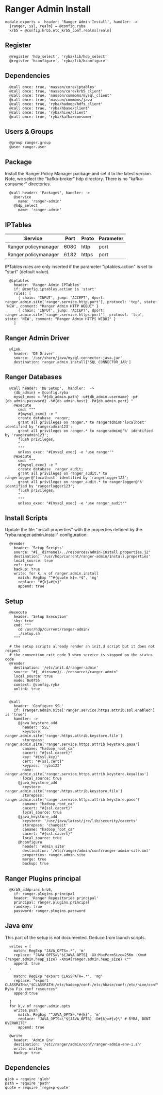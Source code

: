 
# Ranger Admin Install

    module.exports =  header: 'Ranger Admin Install', handler: ->
      {ranger, ssl, realm} = @config.ryba
      krb5 = @config.krb5.etc_krb5_conf.realms[realm]

## Register

      @register 'hdp_select', 'ryba/lib/hdp_select'   
      @register 'hconfigure', 'ryba/lib/hconfigure'

## Dependencies
      
      @call once: true, 'masson/core/iptables'
      @call once: true, 'masson/core/krb5_client'
      @call once: true, 'masson/commons/mysql_client'
      @call once: true, 'masson/commons/java'
      @call once: true, 'ryba/hadoop/hdfs_client'
      @call once: true, 'ryba/hbase/client'
      @call once: true, 'ryba/hive/client'
      @call once: true, 'ryba/kafka/consumer'
  
## Users & Groups
      
      @group ranger.group
      @user ranger.user

## Package

Install the Ranger Policy Manager package and set it to the latest version. Note, we
select the "kafka-broker" hdp directory. There is no "kafka-consumer"
directories.

      @call header: 'Packages', handler: ->
        @service
          name: 'ranger-admin'
        @hdp_select
          name: 'ranger-admin'

## IPTables

| Service              | Port  | Proto       | Parameter          |
|----------------------|-------|-------------|--------------------|
| Ranger policymanager | 6080  | http        | port               |
| Ranger policymanager | 6182  | https       | port               |

IPTables rules are only inserted if the parameter "iptables.action" is set to
"start" (default value).

      @iptables
        header: 'Ranger Admin IPTables'
        if: @config.iptables.action is 'start'
        rules: [
          { chain: 'INPUT', jump: 'ACCEPT', dport: ranger.admin.site['ranger.service.http.port'], protocol: 'tcp', state: 'NEW', comment: "Ranger Admin HTTP WEBUI" }
          { chain: 'INPUT', jump: 'ACCEPT', dport: ranger.admin.site['ranger.service.https.port'], protocol: 'tcp', state: 'NEW', comment: "Ranger Admin HTTPS WEBUI" }
        ]

## Ranger Admin Driver

      @link
        header: 'DB Driver'
        source: '/usr/share/java/mysql-connector-java.jar'
        destination: ranger.admin.install['SQL_CONNECTOR_JAR']

## Ranger Databases

      @call header: 'DB Setup',  handler:  ->
        {db_admin} = @config.ryba
        mysql_exec = "#{db_admin.path} -u#{db_admin.username} -p#{db_admin.password} -h#{db_admin.host} -P#{db_admin.port} "
        @execute
          cmd: """
          #{mysql_exec} -e "
          create database  ranger;
          grant all privileges on ranger.* to rangeradmin@'localhost' identified by 'rangeradmin123';
          grant all privileges on ranger.* to rangeradmin@'%' identified by 'rangeradmin123';
          flush privileges;
          "
          """
          unless_exec: "#{mysql_exec} -e 'use ranger'"
        @execute
          cmd: """
          #{mysql_exec} -e "
          create database  ranger_audit;
          grant all privileges on ranger_audit.* to rangerlogger@'localhost' identified by 'rangerlogger123';
          grant all privileges on ranger_audit.* to rangerlogger@'%' identified by 'rangerlogger123';
          flush privileges;
          "
          """
          unless_exec: "#{mysql_exec} -e 'use ranger_audit'"


## Install Scripts

Update the file "install.properties" with the properties defined by the
"ryba.ranger.admin.install" configuration.

      @render
        header: 'Setup Scripts'
        source: "#{__dirname}/../resources/admin-install.properties.j2"
        destination: '/usr/hdp/current/ranger-admin/install.properties'
        local_source: true
        eof: true
        backup: true
        write: for k, v of ranger.admin.install
          match: RegExp "^#{quote k}=.*$", 'mg'
          replace: "#{k}=#{v}"
          append: true

## Setup

      @execute
        header: 'Setup Execution'
        shy: true
        cmd: """
          cd /usr/hdp/current/ranger-admin/
          ./setup.sh
        """
      
      # the setup scripts already render an init.d script but it does not respect 
      # the convention exit code 3 when service is stopped on the status code
      @render
        destination: '/etc/init.d/ranger-admin'
        source: "#{__dirname}/../resources/ranger-admin"
        local_source: true
        mode: 0o0755
        context: @config.ryba
        unlink: true
      
    
      @call
        header: 'Configure SSL'
        if: (ranger.admin.site['ranger.service.https.attrib.ssl.enabled'] is 'true')
        handler: ->
          @java_keystore_add
            header: 'SSL'
            keystore: ranger.admin.site['ranger.https.attrib.keystore.file']
            storepass: ranger.admin.site['ranger.service.https.attrib.keystore.pass']
            caname: "hadoop_root_ca"
            cacert: "#{ssl.cacert}"
            key: "#{ssl.key}"
            cert: "#{ssl.cert}"
            keypass: 'ryba123'
            name: ranger.admin.site['ranger.service.https.attrib.keystore.keyalias']
            local_source: true
          @java_keystore_add
            keystore: ranger.admin.site['ranger.https.attrib.keystore.file']
            storepass: ranger.admin.site['ranger.service.https.attrib.keystore.pass']
            caname: "hadoop_root_ca"
            cacert: "#{ssl.cacert}"
            local_source: true
          @java_keystore_add
            keystore: '/usr/java/latest/jre/lib/security/cacerts'
            storepass: 'changeit'
            caname: "hadoop_root_ca"
            cacert: "#{ssl.cacert}"
            local_source: true
          @hconfigure
            header: 'Admin site'
            destination: '/etc/ranger/admin/conf/ranger-admin-site.xml'
            properties: ranger.admin.site
            merge: true
            backup: true

## Ranger Plugins principal

      @krb5_addprinc krb5,
        if: ranger.plugins.principal
        header: 'Ranger Repositories principal'
        principal: ranger.plugins.principal
        randkey: true
        password: ranger.plugins.password

## Java env
This part of the setup is not documented. Deduce from launch scripts.
 
      
      writes = [
        match: RegExp "JAVA_OPTS=.*", 'm'
        replace: "JAVA_OPTS=\"${JAVA_OPTS} -XX:MaxPermSize=256m -Xmx#{ranger.admin.heap_size} -Xms#{ranger.admin.heap_size} \""
        append: true
      ,
        
        match: RegExp "export CLASSPATH=.*", 'mg'
        replace: "export CLASSPATH=\"$CLASSPATH:/etc/hadoop/conf:/etc/hbase/conf:/etc/hive/conf\" Ryba Fix conf resources"
        append:true
        
      ]
      for k,v of ranger.admin.opts
        writes.push
          match: RegExp "^JAVA_OPTS=.*#{k}", 'm'
          replace: "JAVA_OPTS=\"${JAVA_OPTS} -D#{k}=#{v}\" # RYBA, DONT OVERWRITE"
          append: true
      
      @write
        header: 'Admin Env'
        destination: '/etc/ranger/admin/conf/ranger-admin-env-1.sh'
        write: writes
        backup: true      

## Dependencies

    glob = require 'glob'
    path = require 'path'
    quote = require 'regexp-quote'
